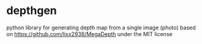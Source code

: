 # depthgen

python library for generating depth map from a single image (photo)
based on https://github.com/lixx2938/MegaDepth under the MIT license
